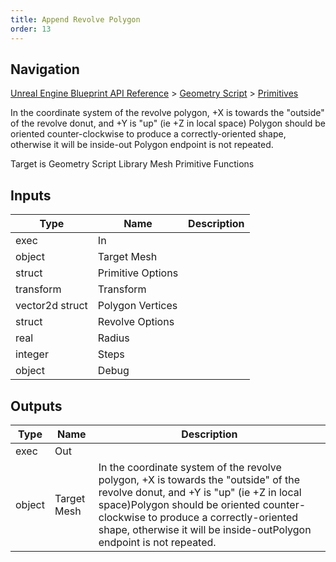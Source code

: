 ```yaml
---
title: Append Revolve Polygon
order: 13
---
```

## Navigation

[Unreal Engine Blueprint API Reference](https://dev.epicgames.com/documentation/en-us/unreal-engine/BlueprintAPI) > [Geometry Script](https://dev.epicgames.com/documentation/en-us/unreal-engine/BlueprintAPI/GeometryScript) > [Primitives](https://dev.epicgames.com/documentation/en-us/unreal-engine/BlueprintAPI/GeometryScript/Primitives)

In the coordinate system of the revolve polygon, +X is towards the "outside" of the revolve donut, and +Y is "up" (ie +Z in local space)
Polygon should be oriented counter-clockwise to produce a correctly-oriented shape, otherwise it will be inside-out
Polygon endpoint is not repeated.

Target is Geometry Script Library Mesh Primitive Functions

## Inputs

| Type | Name | Description |
| --- | --- | --- |
| exec | In |  |
| object | Target Mesh |  |
| struct | Primitive Options |  |
| transform | Transform |  |
| vector2d struct | Polygon Vertices |  |
| struct | Revolve Options |  |
| real | Radius |  |
| integer | Steps |  |
| object | Debug |  |

## Outputs

| Type | Name | Description |
| --- | --- | --- |
| exec | Out |  |
| object | Target Mesh | In the coordinate system of the revolve polygon, +X is towards the "outside" of the revolve donut, and +Y is "up" (ie +Z in local space)Polygon should be oriented counter-clockwise to produce a correctly-oriented shape, otherwise it will be inside-outPolygon endpoint is not repeated. |
